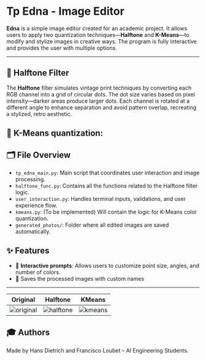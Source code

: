 # Tp Edna - Image Editor

**Edna** is a simple image editor created for an academic project. It allows users to apply two quantization techniques—**Halftone** and **K-Means**—to modify and stylize images in creative ways. The program is fully interactive and provides the user with multiple options.

---

## 🎨 **Halftone Filter**

The **Halftone** filter simulates vintage print techniques by converting each RGB channel into a grid of circular dots. The dot size varies based on pixel intensity—darker areas produce larger dots. Each channel is rotated at a different angle to enhance separation and avoid pattern overlap, recreating a stylized, retro aesthetic.

## 🧠 **K-Means quantization**:

## 🗂️ File Overview

- `tp_edna_main.py`: Main script that coordinates user interaction and image processing.
- `halftone_func.py`: Contains all the functions related to the Halftone filter logic.
- `user_interaction.py`: Handles terminal inputs, validations, and user experience flow.
- `kmeans.py`: (To be implemented) Will contain the logic for K-Means color quantization.
- `generated_photos/`: Folder where all edited images are saved automatically.

## ✨ Features
- 🧾 **Interactive prompts**: Allows users to customize point size, angles, and number of colors.
- 💾 Saves the processed images with custom names

---

**Original** | **Halftone** | **KMeans**
:--:|:--:|:--:
![original](https://udesa-pc.github.io/tps/tp2/img/soccer.bmp) | ![halftone](https://udesa-pc.github.io/tps/tp2/img/soccer_halftone.png) | ![kmeans](https://udesa-pc.github.io/tps/tp2/img/soccer_kmeans.png)





## 🎓 Authors

Made by Hans Dietrich and Francisco Loubet – AI Engineering Students.
